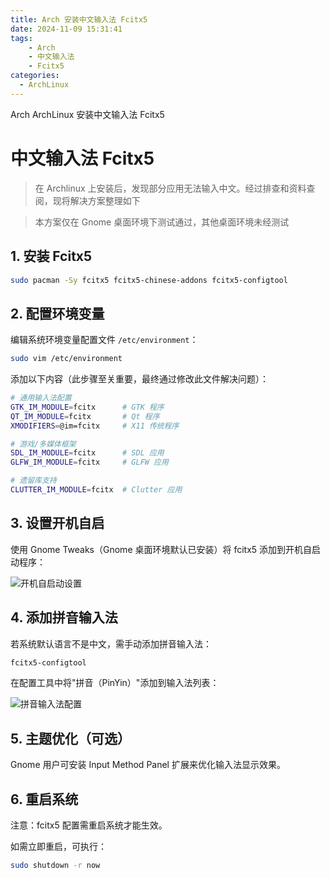 ```yaml
---
title: Arch 安装中文输入法 Fcitx5
date: 2024-11-09 15:31:41
tags:
	- Arch
	- 中文输入法
	- Fcitx5
categories:
  - ArchLinux
---
```


Arch ArchLinux 安装中文输入法 Fcitx5

<!-- more -->

# 中文输入法 Fcitx5

> 在 Archlinux 上安装后，发现部分应用无法输入中文。经过排查和资料查阅，现将解决方案整理如下

> 本方案仅在 Gnome 桌面环境下测试通过，其他桌面环境未经测试


## 1. 安装 Fcitx5

```bash
sudo pacman -Sy fcitx5 fcitx5-chinese-addons fcitx5-configtool
```

## 2. 配置环境变量

编辑系统环境变量配置文件 `/etc/environment`：

```bash
sudo vim /etc/environment
```

添加以下内容（此步骤至关重要，最终通过修改此文件解决问题）：

```bash
# 通用输入法配置
GTK_IM_MODULE=fcitx      # GTK 程序
QT_IM_MODULE=fcitx       # Qt 程序
XMODIFIERS=@im=fcitx     # X11 传统程序

# 游戏/多媒体框架
SDL_IM_MODULE=fcitx      # SDL 应用
GLFW_IM_MODULE=fcitx     # GLFW 应用

# 遗留库支持
CLUTTER_IM_MODULE=fcitx  # Clutter 应用
```

## 3. 设置开机自启

使用 Gnome Tweaks（Gnome 桌面环境默认已安装）将 fcitx5 添加到开机自启动程序：

![开机自启动设置](https://i-blog.csdnimg.cn/direct/dbc9338753a7489bb9d2ffd01b2bf2be.png#pic_center)

## 4. 添加拼音输入法

若系统默认语言不是中文，需手动添加拼音输入法：

```bash
fcitx5-configtool
```

在配置工具中将"拼音（PinYin）"添加到输入法列表：

![拼音输入法配置](https://i-blog.csdnimg.cn/direct/1ea57a6ec64745b3b2686ce0ed4f959c.png#pic_center)

## 5. 主题优化（可选）

Gnome 用户可安装 Input Method Panel 扩展来优化输入法显示效果。

## 6. 重启系统

注意：fcitx5 配置需重启系统才能生效。

如需立即重启，可执行：

```bash
sudo shutdown -r now
```
